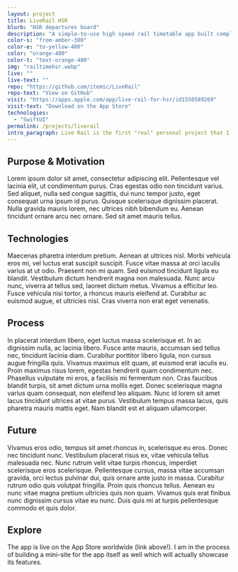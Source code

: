 ```yaml
---
layout: project
title: LiveRail HSR
blurb: "HSR departures board"
description: "A simple-to-use high speed rail timetable app built completely with SwiftUI."
color-s: "from-amber-300"
color-e: "to-yellow-400"
color: "orange-400"
color-t: "text-orange-400"
img: "railtimehsr.webp"
live: ""
live-text: ""
repo: "https://github.com/itemic/LiveRail"
repo-text: "View on GitHub"
visit: "https://apps.apple.com/app/live-rail-for-hsr/id1550589269"
visit-text: "Download on the App Store"
technologies:
  - "SwiftUI"
permalink: /projects/liverail
intro_paragraph: Live Rail is the first "real" personal project that I shipped. I've always wanted to ship an iOS app, and a transit app would be a perfect starting point as it combines personal interest and real-world utility.
---
```


## Purpose & Motivation

Lorem ipsum dolor sit amet, consectetur adipiscing elit. Pellentesque vel lacinia elit, ut condimentum purus. Cras egestas odio non tincidunt varius. Sed aliquet, nulla sed congue sagittis, dui nunc tempor justo, eget consequat urna ipsum id purus. Quisque scelerisque dignissim placerat. Nulla gravida mauris lorem, nec ultrices nibh bibendum eu. Aenean tincidunt ornare arcu nec ornare. Sed sit amet mauris tellus.

## Technologies

Maecenas pharetra interdum pretium. Aenean at ultrices nisl. Morbi vehicula eros mi, vel luctus erat suscipit suscipit. Fusce vitae massa at orci iaculis varius at ut odio. Praesent non mi quam. Sed euismod tincidunt ligula eu blandit. Vestibulum dictum hendrerit magna non malesuada. Nunc arcu nunc, viverra at tellus sed, laoreet dictum metus. Vivamus a efficitur leo. Fusce vehicula nisi tortor, a rhoncus mauris eleifend at. Curabitur ac euismod augue, et ultricies nisl. Cras viverra non erat eget venenatis.

## Process

In placerat interdum libero, eget luctus massa scelerisque et. In ac dignissim nulla, ac lacinia libero. Fusce ante mauris, accumsan sed tellus nec, tincidunt lacinia diam. Curabitur porttitor libero ligula, non cursus augue fringilla quis. Vivamus maximus elit quam, at euismod erat iaculis eu. Proin maximus risus lorem, egestas hendrerit quam condimentum nec. Phasellus vulputate mi eros, a facilisis mi fermentum non. Cras faucibus blandit turpis, sit amet dictum urna mollis eget. Donec scelerisque magna varius quam consequat, non eleifend leo aliquam. Nunc id lorem sit amet lacus tincidunt ultrices at vitae purus. Vestibulum tempus massa lacus, quis pharetra mauris mattis eget. Nam blandit est et aliquam ullamcorper.

## Future

Vivamus eros odio, tempus sit amet rhoncus in, scelerisque eu eros. Donec nec tincidunt nunc. Vestibulum placerat risus ex, vitae vehicula tellus malesuada nec. Nunc rutrum velit vitae turpis rhoncus, imperdiet scelerisque eros scelerisque. Pellentesque cursus, massa vitae accumsan gravida, orci lectus pulvinar dui, quis ornare ante justo in massa. Curabitur rutrum odio quis volutpat fringilla. Proin quis rhoncus tellus. Aenean eu nunc vitae magna pretium ultricies quis non quam. Vivamus quis erat finibus nunc dignissim cursus vitae eu nunc. Duis quis mi at turpis pellentesque commodo et quis dolor.

## Explore

The app is live on the App Store worldwide (link above!). I am in the process of building a mini-site for the app itself as well which will actually showcase its features.
